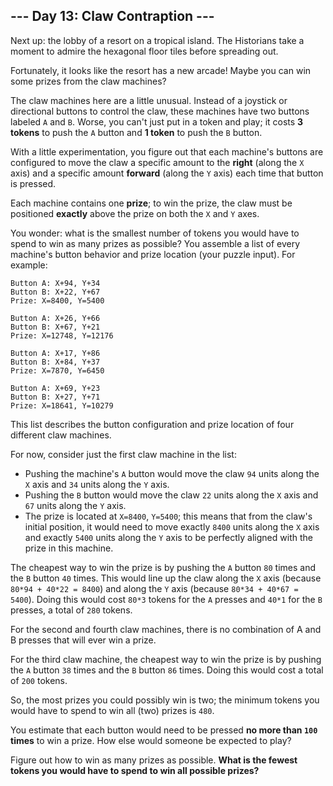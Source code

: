 ## --- Day 13: Claw Contraption ---

Next up: the lobby of a resort on a tropical island. The Historians take a moment to admire the hexagonal floor tiles before spreading out.

Fortunately, it looks like the resort has a new arcade! Maybe you can win some prizes from the claw machines?

The claw machines here are a little unusual. Instead of a joystick or directional buttons to control the claw, these machines have two buttons labeled ``A`` and ``B``. Worse, you can't just put in a token and play; it costs **3 tokens** to push the ``A`` button and **1 token** to push the ``B`` button.

With a little experimentation, you figure out that each machine's buttons are configured to move the claw a specific amount to the **right** (along the ``X`` axis) and a specific amount **forward** (along the ``Y`` axis) each time that button is pressed.

Each machine contains one **prize**; to win the prize, the claw must be positioned **exactly** above the prize on both the ``X`` and ``Y`` axes.

You wonder: what is the smallest number of tokens you would have to spend to win as many prizes as possible? You assemble a list of every machine's button behavior and prize location (your puzzle input). For example:

    Button A: X+94, Y+34
    Button B: X+22, Y+67
    Prize: X=8400, Y=5400
    
    Button A: X+26, Y+66
    Button B: X+67, Y+21
    Prize: X=12748, Y=12176
    
    Button A: X+17, Y+86
    Button B: X+84, Y+37
    Prize: X=7870, Y=6450
    
    Button A: X+69, Y+23
    Button B: X+27, Y+71
    Prize: X=18641, Y=10279

This list describes the button configuration and prize location of four different claw machines.

For now, consider just the first claw machine in the list:

* Pushing the machine's ``A`` button would move the claw ``94`` units along the ``X`` axis and ``34`` units along the ``Y`` axis.
* Pushing the ``B`` button would move the claw ``22`` units along the ``X`` axis and ``67`` units along the ``Y`` axis.
* The prize is located at ``X=8400``, ``Y=5400``; this means that from the claw's initial position, it would need to move exactly ``8400`` units along the ``X`` axis and exactly ``5400`` units along the ``Y`` axis to be perfectly aligned with the prize in this machine.

The cheapest way to win the prize is by pushing the ``A`` button ``80`` times and the ``B`` button ``40`` times. This would line up the claw along the ``X`` axis (because ``80*94 + 40*22 = 8400``) and along the ``Y`` axis (because ``80*34 + 40*67 = 5400``). Doing this would cost ``80*3`` tokens for the ``A`` presses and ``40*1`` for the ``B`` presses, a total of ``280`` tokens.

For the second and fourth claw machines, there is no combination of A and B presses that will ever win a prize.

For the third claw machine, the cheapest way to win the prize is by pushing the ``A`` button ``38`` times and the ``B`` button ``86`` times. Doing this would cost a total of ``200`` tokens.

So, the most prizes you could possibly win is two; the minimum tokens you would have to spend to win all (two) prizes is ``480``.

You estimate that each button would need to be pressed **no more than ``100`` times** to win a prize. How else would someone be expected to play?

Figure out how to win as many prizes as possible. **What is the fewest tokens you would have to spend to win all possible prizes?**

